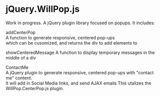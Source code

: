 jQuery.WillPop.js
=============

Work in progress.
A jQuery plugin library focused on popups. It includes:

addCenterPop                                                 
A function to generate responsive, centered pop-ups           
which can be cusomized, and returns the div to add elements to

showCenteredMessage
A function to display temporary messages in the middle of a div

ContactMe                                           
A jQuery plugin to generate responsive, centered pop-ups
with "contact me" content.                              
It will add in Social Media links, and send AJAX emails 
This utalizes the WillPop.CenterPop.js plugin.  
